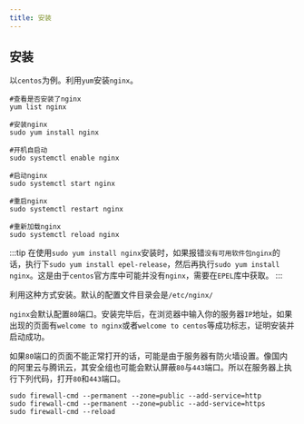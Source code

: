 ```yaml
---
title: 安装
---
```



## 安装

以`centos`为例。利用`yum`安装`nginx`。

```shell
#查看是否安装了nginx
yum list nginx

#安装nginx
sudo yum install nginx

#开机自启动
sudo systemctl enable nginx

#启动nginx
sudo systemctl start nginx

#重启nginx
sudo systemctl restart nginx

#重新加载nginx
sudo systemctl reload nginx
```

:::tip
在使用`sudo yum install nginx`安装时，如果报错`没有可用软件包nginx`的话，执行下`sudo yum install epel-release`，然后再执行`sudo yum install nginx`。这是由于`centos`官方库中可能并没有`nginx`，需要在`EPEL`库中获取。
:::

利用这种方式安装。默认的配置文件目录会是`/etc/nginx/`

`nginx`会默认配置`80`端口。安装完毕后，在浏览器中输入你的服务器`IP`地址，如果出现的页面有`welcome to nginx`或者`welcome to centos`等成功标志，证明安装并启动成功。

如果`80`端口的页面不能正常打开的话，可能是由于服务器有防火墙设置。像国内的阿里云与腾讯云，其安全组也可能会默认屏蔽`80`与`443`端口。所以在服务器上执行下列代码，打开`80`和`443`端口。

```shell
sudo firewall-cmd --permanent --zone=public --add-service=http
sudo firewall-cmd --permanent --zone=public --add-service=https
sudo firewall-cmd --reload
```

